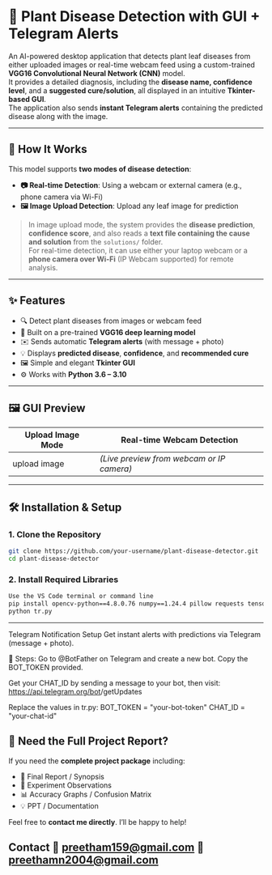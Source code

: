 # 🌿 Plant Disease Detection with GUI + Telegram Alerts

An AI-powered desktop application that detects plant leaf diseases from either uploaded images or real-time webcam feed using a custom-trained **VGG16 Convolutional Neural Network (CNN)** model.  
It provides a detailed diagnosis, including the **disease name, confidence level**, and a **suggested cure/solution**, all displayed in an intuitive **Tkinter-based GUI**.  
The application also sends **instant Telegram alerts** containing the predicted disease along with the image.

---

## 🧠 How It Works

This model supports **two modes of disease detection**:

- **📷 Real-time Detection**: Using a webcam or external camera (e.g., phone camera via Wi-Fi)
- **🖼️ Image Upload Detection**: Upload any leaf image for prediction

> In image upload mode, the system provides the **disease prediction**, **confidence score**, and also reads a **text file containing the cause and solution** from the `solutions/` folder.  
> For real-time detection, it can use either your laptop webcam or a **phone camera over Wi-Fi** (IP Webcam supported) for remote analysis.

---

## ✨ Features

- 🔍 Detect plant diseases from images or webcam feed
- 🧠 Built on a pre-trained **VGG16 deep learning model**
- ✉️ Sends automatic **Telegram alerts** (with message + photo)
- 💡 Displays **predicted disease**, **confidence**, and **recommended cure**
- 🖼️ Simple and elegant **Tkinter GUI**
- ⚙️ Works with **Python 3.6 – 3.10**

---

## 🖼️ GUI Preview

| Upload Image Mode | Real-time Webcam Detection |
|-------------------|----------------------------|
| upload image | *(Live preview from webcam or IP camera)* |

---

## 🛠️ Installation & Setup

### 1. Clone the Repository

```bash
git clone https://github.com/your-username/plant-disease-detector.git
cd plant-disease-detector
```
### 2. Install Required Libraries
```bash
Use the VS Code terminal or command line
pip install opencv-python==4.8.0.76 numpy==1.24.4 pillow requests tensorflow telepot
python tr.py
```
---
Telegram Notification Setup
Get instant alerts with predictions via Telegram (message + photo).

🔧 Steps:
Go to @BotFather on Telegram and create a new bot.
Copy the BOT_TOKEN provided.

Get your CHAT_ID by sending a message to your bot, then visit:
https://api.telegram.org/bot<YourBOTToken>/getUpdates

Replace the values in tr.py:
BOT_TOKEN = "your-bot-token"
CHAT_ID   = "your-chat-id"

## 📄 Need the Full Project Report?

If you need the **complete project package** including:
- 📘 Final Report / Synopsis
- 🧪 Experiment Observations
- 📊 Accuracy Graphs / Confusion Matrix
- 💡 PPT / Documentation

Feel free to **contact me directly**. I’ll be happy to help!

Contact 📧 preetham159@gmail.com 📧 preethamn2004@gmail.com
---
